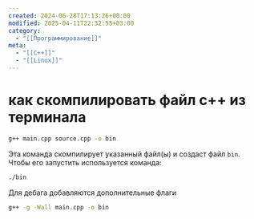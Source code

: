 ```yaml
---
created: 2024-06-28T17:13:26+00:00
modified: 2025-04-11T22:32:55+03:00
category:
  - "[[Программирование]]"
meta:
  - "[[C++]]"
  - "[[Linux]]"
---
```


# как скомпилировать файл c++ из терминала

```bash
g++ main.cpp source.cpp -o bin
```

Эта команда скомпилирует указанный файл(ы) и создаст файл `bin`. Чтобы его запустить используется команда:

```bash
./bin
```

Для дебага добавляются дополнительные флаги

```bash
g++ -g -Wall main.cpp -o bin
```
